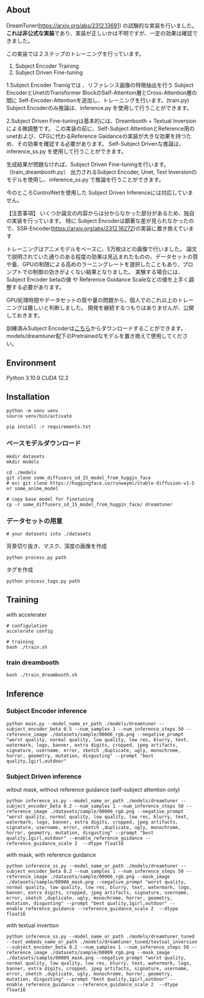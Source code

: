 ## About

DreamTuner(https://arxiv.org/abs/2312.13691) の試験的な実装を行いました。
**これは非公式な実装**であり、実装が正しいかは不明ですが、一定の効果は確認できました。

この実装では２ステップのトレーニングを行っています。
1. Subject Encoder Training
2. Subject Driven Fine-tuning

1.Subject Encoder Trainigでは 、リファレンス画像の特徴抽出を行う Subject EncoderとUnetのTransformer BlockのSelf-Attention層とCross-Attention層の間に Self-Encoder-Attentionを追加し、トレーニングを行います。(train.py)
Subject Encoderのみ推論は、inference.py を使用して行うことができます。

2.Subject Driven Fine-tuningは基本的には、Dreambooth + Textual Inversionによる微調整です。
この実装の前に、Self-Subject AttentionとReference用のunetおよび、CFGに代わるReference Gaidanceの実装が大きな効果を持つため、その効果を確認する必要があります。
Self-Subject Drivenな推論は、inference_ss.py を使用して行うことができます。

生成結果が問題なければ、Subject Driven Fine-tuningを行います。（train_dreambooth.py）
出力されるSubject Encoder, Unet, Text Inversionのモデルを使用し、inference_ss.py で推論を行うことができます。

今のところControlNetを使用した Subject Driven Inferenceには対応していません。

【注意事項】
いくつか論文の内容からは分からなかった部分があるため、独自の実装を行っています。
特に Subject Encoderは顕著な差が見られなかったので、SSR-Encoder(https://arxiv.org/abs/2312.16272)の実装に置き換えています

トレーニングはアニメモデルをベースに、5万枚ほどの画像で行いました。
論文で説明されていた通りのある程度の効果は見込まれたものの、データセットの質や量、GPUの制限による高めのラーニングレートを選択したこともあり、プロンプトでの制御の効きがよくない結果となりました。
実験する場合には、Subject Encoder betaの値 や Reference Guidance Scaleなどの値を上手く調整する必要があります。

GPU処理時間やデータセットの質や量の問題から、個人でのこれ以上のトレーニングは難しいと判断しました。
開発を継続するつもりはありませんが、公開しておきます。

訓練済みSubject Encoderは[こちら](https://huggingface.co/kousw/subject-encoder-sd15)からダウンロードすることができます。
models/dreamtuner配下のPretrainedなモデルを置き換えて使用してください。

## Environment

*Python* 3.10.9
*CUDA* 12.2

## Installation

```
python -m venv venv
source venv/bin/activate
```

```
pip install -r requirements.txt
```


### ベースモデルダウンロード

```
mkdir datasets
mkdir models

cd ./models
git clone some_diffusers_sd_15_model_from_huggin_face
# ex) git clone https://huggingface.co/runwayml/stable-diffusion-v1-5 or some_anime_model

# copy base model for finetuning
cp -r some_diffusers_sd_15_model_from_huggin_face/ dreamtuner
```

### データセットの用意

```
# your datasets into ./datasets 
```

背景切り抜き、マスク、深度の画像を作成
```
python process.py path
```

タグを作成
```
python process_tags.py path
```


## Training

with accelerater
```
# configulation
accelerate config

# training 
bash ./train.sh
```

### train dreambooth

```
bash ./train_dreambooth.sh
```

## Inference

### Subject Encoder inference

```
python main.py --model_name_or_path ./models/dreamtuner --subject_encoder_beta 0.5 --num_samples 1 --num_inference_steps 50 --reference_image ./datasets/sample/00006_rgb.png --negative_prompt "worst quality, normal quality, low quality, low res, blurry, text, watermark, logo, banner, extra digits, cropped, jpeg artifacts, signature, username, error, sketch ,duplicate, ugly, monochrome, horror, geometry, mutation, disgusting" --prompt "best quality,1girl,outdoor"
```

### Subject Driven inference

witout mask, without reference guidance (self-subject attention only)

```
python inference_ss.py --model_name_or_path ./models/dreamtuner --subject_encoder_beta 0.2 --num_samples 1 --num_inference_steps 50 --reference_image ./datasets/sample/00006_rgb.png --negative_prompt "worst quality, normal quality, low quality, low res, blurry, text, watermark, logo, banner, extra digits, cropped, jpeg artifacts, signature, username, error, sketch ,duplicate, ugly, monochrome, horror, geometry, mutation, disgusting" --prompt "best quality,1girl,outdoor" --enable_reference_guidance --reference_guidance_scale 2  --dtype float16
```

with mask, with reference guidance
```
python inference_ss.py --model_name_or_path ./models/dreamtuner --subject_encoder_beta 0.2 --num_samples 1 --num_inference_steps 50 --reference_image ./datasets/sample/00006_rgb.png --mask_image ./datasets/sample/00006_mask.png --negative_prompt "worst quality, normal quality, low quality, low res, blurry, text, watermark, logo, banner, extra digits, cropped, jpeg artifacts, signature, username, error, sketch ,duplicate, ugly, monochrome, horror, geometry, mutation, disgusting" --prompt "best quality,1girl,outdoor" --enable_reference_guidance --reference_guidance_scale 2  --dtype float16
```


with textual invertion
```
python inference_ss.py --model_name_or_path ./models/dreamtuner_tuned --text_embeds_name_or_path ./models/dreamtuner_tuned/textual_inversion --subject_encoder_beta 0.2 --num_samples 1 --num_inference_steps 50 --reference_image ./datasets/sample/00009_rgb.png --mask_image ./datasets/sample/00009_mask.png --negative_prompt "worst quality, normal quality, low quality, low res, blurry, text, watermark, logo, banner, extra digits, cropped, jpeg artifacts, signature, username, error, sketch ,duplicate, ugly, monochrome, horror, geometry, mutation, disgusting" --prompt "best quality,1girl,outdoor" --enable_reference_guidance --reference_guidance_scale 2  --dtype float16
```